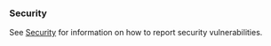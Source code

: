 
### Security

See [Security](SECURITY.md) for information on how to report security vulnerabilities.

